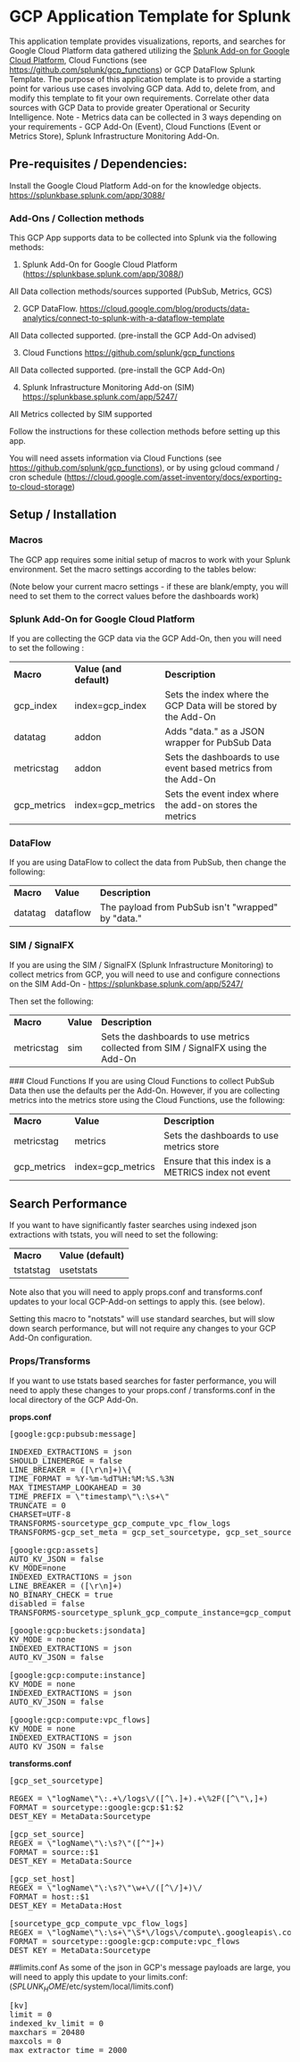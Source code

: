 # GCP Application Template for Splunk

This application template provides visualizations, reports, and searches for Google Cloud Platform data gathered utilizing the [Splunk Add-on for Google Cloud Platform]( https://splunkbase.splunk.com/app/3088/), Cloud Functions (see https://github.com/splunk/gcp_functions) or GCP DataFlow Splunk Template. The purpose of this application template is to provide a starting point for various use cases involving GCP data.  Add to, delete from, and modify this template to fit your own requirements.
Correlate other data sources with GCP Data to provide greater Operational or Security Intelligence.
Note - Metrics data can be collected in 3 ways depending on your requirements - GCP Add-On (Event), Cloud Functions (Event or Metrics Store), Splunk Infrastructure Monitoring Add-On.


## Pre-requisites / Dependencies:

Install the Google Cloud Platform Add-on for the knowledge objects. https://splunkbase.splunk.com/app/3088/

### Add-Ons / Collection methods
This GCP App supports data to be collected into Splunk via the following methods:

1) Splunk Add-On for Google Cloud Platform (https://splunkbase.splunk.com/app/3088/)

All Data collection methods/sources supported (PubSub, Metrics, GCS)

2) GCP DataFlow. https://cloud.google.com/blog/products/data-analytics/connect-to-splunk-with-a-dataflow-template

All Data collected supported. (pre-install the GCP Add-On advised)

3) Cloud Functions https://github.com/splunk/gcp_functions

All Data collected supported. (pre-install the GCP Add-On)

4) Splunk Infrastructure Monitoring Add-on (SIM) https://splunkbase.splunk.com/app/5247/

All Metrics collected by SIM supported

Follow the instructions for these collection methods before setting up this app.

You will need assets information via Cloud Functions (see https://github.com/splunk/gcp_functions), or by using gcloud command / cron schedule (https://cloud.google.com/asset-inventory/docs/exporting-to-cloud-storage)


## Setup / Installation

### Macros
The GCP app requires some initial setup of macros to work with your Splunk environment. Set the macro settings according to the tables below:


(Note below your current macro settings - if these are blank/empty, you will need to set them to the correct values before the dashboards work)

### Splunk Add-On for Google Cloud Platform
If you are collecting the GCP data via the GCP Add-On, then you will need to set the following :

<table>
<tr>
<td>
                <strong>Macro</strong>
              </td>
<td>
                <strong>Value (and default)</strong>
              </td>
<td>
                <strong>Description</strong>
              </td>
</tr>
<tr>
<td>gcp_index</td>
<td>index=gcp_index</td>
<td>Sets the index where the GCP Data will be stored by the Add-On</td>
</tr>
<tr>
<td>datatag</td>
<td>addon</td>
<td>Adds "data." as a JSON wrapper for PubSub Data</td>
</tr>
<tr>
<td>metricstag</td>
<td>addon</td>
<td>Sets the dashboards to use event based metrics from the Add-On</td>
</tr>
<tr>
<td>gcp_metrics</td>
<td>index=gcp_metrics</td>
<td>Sets the event index where the add-on stores the metrics</td>
</tr>
</table>

### DataFlow
If you are using DataFlow to collect the data from PubSub, then change the following:
<table>
<tr>
<td>
                <strong>Macro</strong>
              </td>
<td>
                <strong>Value</strong>
              </td>
<td>
                <strong>Description</strong>
              </td>
</tr>
<tr>
<td>datatag</td>
<td>dataflow</td>
<td>The payload from PubSub isn't "wrapped" by "data."</td>
</tr>
</table>

### SIM / SignalFX
If you are using the SIM / SignalFX (Splunk Infrastructure Monitoring) to collect metrics from GCP, you will need to use and configure connections on the SIM Add-On - https://splunkbase.splunk.com/app/5247/

Then set the following:
<table>
<tr>
<td><strong>Macro</strong>
              </td>
<td>
                <strong>Value</strong>
              </td>
<td>
                <strong>Description</strong>
              </td>
</tr>
<tr>
<td>metricstag</td>
<td>sim</td>
<td>Sets the dashboards to use metrics collected from SIM / SignalFX using the Add-On</td>
</tr>
</table>

### Cloud Functions
If you are using Cloud Functions to collect PubSub Data then use the defaults per the Add-On.
However, if you are collecting metrics into the metrics store using the Cloud Functions, use the following:

<table>
<tr>
<td>
                <strong>Macro</strong>
              </td>
<td>
                <strong>Value</strong>
              </td>
<td>
                <b>Description</b>
              </td>
</tr>
<tr>
<td>metricstag</td>
<td>metrics</td>
<td>Sets the dashboards to use metrics store</td>
</tr>
<tr>
<td>gcp_metrics</td>
<td>index=gcp_metrics</td>
<td>Ensure that this index is a METRICS index not event</td>
</tr>

</table>

## Search Performance
If you want to have significantly faster searches using indexed json extractions with tstats, you will need to set the following:

<table>

<tr>
<td>
                <strong>Macro</strong>
              </td>
<td>
                <strong>Value (default)</strong>
              </td>
</tr>
<tr>
<td>tstatstag</td>
<td>usetstats</td>
</tr>

</table>

Note also that you will need to apply props.conf and transforms.conf updates to your local GCP-Add-on settings to apply this. (see below).

Setting this macro to "notstats" will use standard searches, but will slow down search performance, but will not require any changes to your GCP Add-On configuration.


### Props/Transforms

If you want to use tstats based searches for faster performance, you will need to apply these changes to your props.conf / transforms.conf in the local directory of the GCP Add-On.

**props.conf**

<pre>
[google:gcp:pubsub:message]

INDEXED_EXTRACTIONS = json
SHOULD_LINEMERGE = false
LINE_BREAKER = ([\r\n]+)\{
TIME_FORMAT = %Y-%m-%dT%H:%M:%S.%3N
MAX_TIMESTAMP_LOOKAHEAD = 30
TIME_PREFIX = \"timestamp\"\:\s+\"
TRUNCATE = 0
CHARSET=UTF-8
TRANSFORMS-sourcetype_gcp_compute_vpc_flow_logs
TRANSFORMS-gcp_set_meta = gcp_set_sourcetype, gcp_set_source, gcp_set_host

[google:gcp:assets]
AUTO_KV_JSON = false
KV_MODE=none
INDEXED_EXTRACTIONS = json
LINE_BREAKER = ([\r\n]+)
NO_BINARY_CHECK = true
disabled = false
TRANSFORMS-sourcetype_splunk_gcp_compute_instance=gcp_compute_instance

[google:gcp:buckets:jsondata]
KV_MODE = none
INDEXED_EXTRACTIONS = json
AUTO_KV_JSON = false

[google:gcp:compute:instance]
KV_MODE = none
INDEXED_EXTRACTIONS = json
AUTO_KV_JSON = false

[google:gcp:compute:vpc_flows]
KV_MODE = none
INDEXED_EXTRACTIONS = json
AUTO_KV_JSON = false
</pre>

**transforms.conf**
<pre>
[gcp_set_sourcetype]

REGEX = \"logName\"\:.+\/logs\/([^\.]+).+\%2F([^\"\,]+)
FORMAT = sourcetype::google:gcp:$1:$2
DEST_KEY = MetaData:Sourcetype

[gcp_set_source]
REGEX = \"logName\"\:\s?\"([^"]+)
FORMAT = source::$1
DEST_KEY = MetaData:Source

[gcp_set_host]
REGEX = \"logName\"\:\s?\"\w+\/([^\/]+)\/
FORMAT = host::$1
DEST_KEY = MetaData:Host

[sourcetype_gcp_compute_vpc_flow_logs]
REGEX = \"logName\"\:\s+\"\S*\/logs\/compute\.googleapis\.com\%2Fvpc_flows\"
FORMAT = sourcetype::google:gcp:compute:vpc_flows
DEST_KEY = MetaData:Sourcetype
</pre>


##limits.conf
As some of the json in GCP's message payloads are large, you will need to apply this update to your limits.conf: ($SPLUNK_HOME$/etc/system/local/limits.conf)

<pre>
[kv]
limit = 0
indexed_kv_limit = 0
maxchars = 20480
maxcols = 0
max_extractor_time = 2000
</pre>
